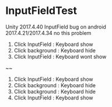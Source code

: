 # InputFieldTest
Unity 2017.4.40 InputField bug on android  
2017.4.21/2017.4.34 no this problem


1. Click InputField : Keyboard show
2. Click background : Keyboard hide
3. Click InputField : Keyboard wont show


~~
1. Click InputField : Keyboard show
2. Click background : Keyboard hide
3. Click background : Keyboard hide
3. Click InputField : Keyboard show
